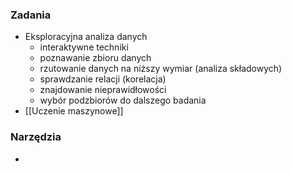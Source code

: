 ### Zadania
- Eksploracyjna analiza danych
	- interaktywne techniki
	- poznawanie zbioru danych
	- rzutowanie danych na niższy wymiar (analiza składowych)
	- sprawdzanie relacji (korelacja)
	- znajdowanie nieprawidłowości
	- wybór podzbiorów do dalszego badania
- [[Uczenie maszynowe]]

### Narzędzia
- 